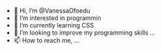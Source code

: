 - 👋 Hi, I’m @VanessaOfoedu
- 👀 I’m interested in programmin
- 🌱 I’m currently learning CSS 
- 💞️ I’m looking to improve my programming skills ...
- 📫 How to reach me, ...

<!---
VanessaOfoedu/VanessaOfoedu is a ✨ special ✨ repository because its `README.md` (this file) appears on your GitHub profile.
You can click the Preview link to take a look at your changes.
--->
